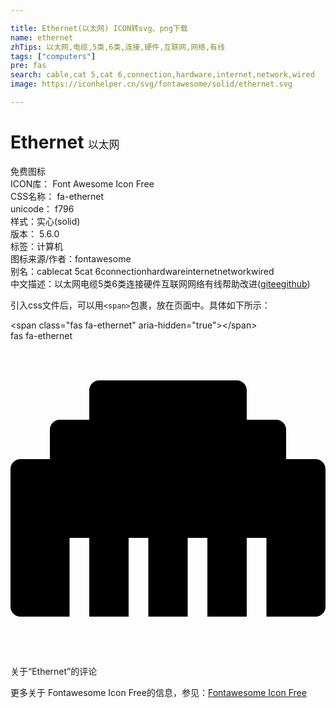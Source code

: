 ```yaml
---

title: Ethernet(以太网) ICON转svg、png下载
name: ethernet
zhTips: 以太网,电缆,5类,6类,连接,硬件,互联网,网络,有线
tags: ["computers"]
pre: fas
search: cable,cat 5,cat 6,connection,hardware,internet,network,wired
image: https://iconhelper.cn/svg/fontawesome/solid/ethernet.svg

---
```


# Ethernet  <small style="font-size: 60%;font-weight: 100">以太网</small>


<div class="detail-page">
<p>
<span><span class="badge-success badge">免费图标</span> </span>
<br/>
<span>
ICON库：
<span class="badge-secondary badge">Font Awesome Icon Free</span> 
</span>
<br/>
<span>
CSS名称：
<span class="badge-secondary badge">fa-ethernet</span> 
</span>
<br/>
<span>
unicode：
<span class="badge-secondary badge">f796</span> 
<copy-btn content='f796' btn-title=""></copy-btn>
<copy-btn :content='String.fromCodePoint(parseInt("f796", 16))' btn-title="复制U"></copy-btn>
</span><br/><span>样式：<span class="badge-light badge">实心(solid)</span></span>
<br/>
<span>
版本：
<span class="badge-secondary badge">5.6.0</span> 
</span><br/><span>标签：<span class="badge-light badge"><router-link to="/tags/computers.html">计算机</router-link></span></span>
<br/>
<span>图标来源/作者：<span class="badge-light badge">fontawesome</span></span> 
<br/>
<span>别名：<span class="badge-light badge">cable</span><span class="badge-light badge">cat 5</span><span class="badge-light badge">cat 6</span><span class="badge-light badge">connection</span><span class="badge-light badge">hardware</span><span class="badge-light badge">internet</span><span class="badge-light badge">network</span><span class="badge-light badge">wired</span></span><br/><span class="zh-detail">中文描述：<span class="badge-primary badge">以太网</span><span class="badge-primary badge">电缆</span><span class="badge-primary badge">5类</span><span class="badge-primary badge">6类</span><span class="badge-primary badge">连接</span><span class="badge-primary badge">硬件</span><span class="badge-primary badge">互联网</span><span class="badge-primary badge">网络</span><span class="badge-primary badge">有线</span><span class="help-link"><span>帮助改进</span>(<a href="https://gitee.com/liuwave/icon-helper/edit/master/json/fontawesome/solid/ethernet.json" target="_blank" rel="noopener noreferrer">gitee</a><a href="https://github.com/liuwave/icon-helper/edit/master/json/fontawesome/solid/ethernet.json" target="_blank" rel="noopener noreferrer">github</a></span>)</span><br/>
</p>
</div>
<div class="alert alert-dark">
  <i class="fas fa-ethernet fa-xs"></i>
  <i class="fas fa-ethernet fa-sm"></i>
  <i class="fas fa-ethernet fa-lg"></i>
  <i class="fas fa-ethernet fa-2x"></i>
  <i class="fas fa-ethernet fa-3x"></i>
  <i class="fas fa-ethernet fa-5x"></i>
  <i class="fas fa-ethernet fa-7x"></i>
</div>
<div>
  <p>引入css文件后，可以用<code>&lt;span&gt;</code>包裹，放在页面中。具体如下所示：    
  </p>
  <div class="alert alert-primary" style="font-size: 14px">
    &lt;span class="fas fa-ethernet" aria-hidden="true"&gt;&lt;/span&gt;
    <copy-btn content='<span class="fas fa-ethernet" aria-hidden="true"></span>'></copy-btn>
  </div>
  <div class="alert alert-secondary">
    <i class="fas fa-ethernet"
    style="font-size: 24px"
    aria-hidden="true"></i> fas fa-ethernet
    <copy-btn content="fas fa-ethernet" btn-title="复制图标名称"></copy-btn>
  </div>
</div>
<div id="svg" class="svg-wrap">
<svg xmlns="http://www.w3.org/2000/svg" viewBox="0 0 512 512"><path d="M496 192h-48v-48c0-8.8-7.2-16-16-16h-48V80c0-8.8-7.2-16-16-16H144c-8.8 0-16 7.2-16 16v48H80c-8.8 0-16 7.2-16 16v48H16c-8.8 0-16 7.2-16 16v224c0 8.8 7.2 16 16 16h80V320h32v128h64V320h32v128h64V320h32v128h64V320h32v128h80c8.8 0 16-7.2 16-16V208c0-8.8-7.2-16-16-16z"/></svg>
</div>
<detail full-name='fa-ethernet'></detail>

<Vssue title="关于“Ethernet”的评论" >关于“Ethernet”的评论</Vssue>
    
<div><p>更多关于  Fontawesome Icon Free的信息，参见：<a target="_blank" href="https://iconhelper.cn/fontawesome.html">Fontawesome Icon Free</a>
</p></div>
